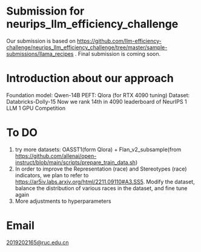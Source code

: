 # Submission for neurips_llm_efficiency_challenge
Our submission is based on https://github.com/llm-efficiency-challenge/neurips_llm_efficiency_challenge/tree/master/sample-submissions/llama_recipes .
Final submission is coming soon.

# Introduction about our approach
Foundation model: Qwen-14B
PEFT: Qlora (for RTX 4090 tuning)
Dataset: Databricks-Dolly-15 
Now we rank 14th in 4090 leaderboard of NeurIPS 1 LLM 1 GPU Competition

# To DO
1. try more datasets: OASST1(form Qlora) + Flan_v2_subsample(from https://github.com/allenai/open-instruct/blob/main/scripts/prepare_train_data.sh)
2. In order to improve the Representation (race) and Stereotypes (race) indicators, we plan to refer to https://ar5iv.labs.arxiv.org/html/2211.09110#A3.SS5. Modify the dataset, balance the distribution of various races in the dataset, and fine tune again
3. More adjustments to hyperparameters

# Email
2019202165@ruc.edu.cn
